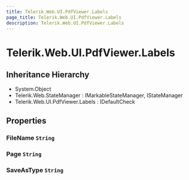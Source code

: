 ```yaml
---
title: Telerik.Web.UI.PdfViewer.Labels
page_title: Telerik.Web.UI.PdfViewer.Labels
description: Telerik.Web.UI.PdfViewer.Labels
---
```


# Telerik.Web.UI.PdfViewer.Labels

## Inheritance Hierarchy

* System.Object
* Telerik.Web.StateManager : IMarkableStateManager, IStateManager
* Telerik.Web.UI.PdfViewer.Labels : IDefaultCheck

## Properties

###  FileName `String`

###  Page `String`

###  SaveAsType `String`

